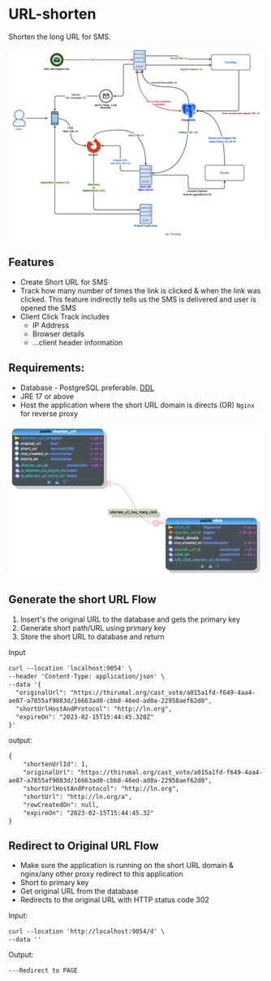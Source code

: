 # URL-shorten

Shorten the long URL for SMS.

![Shorten URL Architecture Flow](./docs/Shorten%20URL.png)

## Features

* Create Short URL for SMS
* Track how many number of times the link is clicked & when the link was clicked. This feature indirectly tells us the SMS is delivered and user is opened the SMS
* Client Click Track includes
  * IP Address
  * Browser details
  * ...client header information

## Requirements:

* Database - PostgreSQL preferable. [DDL](./docs/url_shorten.sql)
* JRE 17 or above
* Host the application where the short URL domain is directs (OR) `Nginx` for reverse proxy

![Data Model](./docs/url_shorten.png)

## Generate the short URL Flow

1. Insert's the original URL to the database and gets the primary key
2. Generate short path/URL using primary key 
3. Store the short URL to database and return

Input

``` curl
curl --location 'localhost:9054' \
--header 'Content-Type: application/json' \
--data '{
  "originalUrl": "https://thirumal.org/cast_vote/a015a1fd-f649-4aa4-ae87-a7855af9083d/16663ad0-cbb8-46ed-ad0a-22958aef62d0",
  "shortUrlHostAndProtocol": "http://ln.org",
  "expireOn": "2023-02-15T15:44:45.320Z"
}'
```


output:

```
{
    "shortenUrlId": 1,
    "originalUrl": "https://thirumal.org/cast_vote/a015a1fd-f649-4aa4-ae87-a7855af9083d/16663ad0-cbb8-46ed-ad0a-22958aef62d0",
    "shortUrlHostAndProtocol": "http://ln.org",
    "shortUrl": "http://ln.org/a",
    "rowCreatedOn": null,
    "expireOn": "2023-02-15T15:44:45.32"
}
```

## Redirect to Original URL Flow

* Make sure the application is running on the short URL domain & nginx/any other proxy redirect to this application
* Short to primary key 
* Get original URL from the database
* Redirects to the original URL with HTTP status code 302

Input:

```curl
curl --location 'http://localhost:9054/d' \
--data ''
```

Output:

```
---Redirect to PAGE
```

